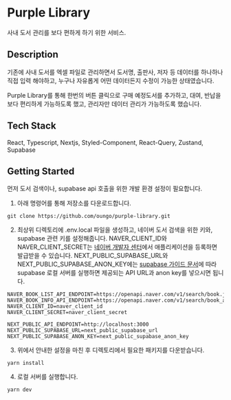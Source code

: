 # Purple Library

사내 도서 관리를 보다 편하게 하기 위한 서비스.

## Description

기존에 사내 도서를 엑셀 파일로 관리하면서 도서명, 출판사, 저자 등 데이터를 하나하나 직접 입력 해야하고, 누구나 자유롭게 어떤 데이터든지 수정이 가능한 상태였습니다.

Purple Library를 통해 한번의 버튼 클릭으로 구매 예정도서를 추가하고, 대여, 반납을 보다 편리하게 가능하도록 했고, 관리자만 데이터 관리가 가능하도록 했습니다.

## Tech Stack

React, Typescript, Nextjs, Styled-Component, React-Query, Zustand, Supabase

## Getting Started

먼저 도서 검색이나, supabase api 호출을 위한 개발 환경 설정이 필요합니다.

1. 아래 명령어를 통해 저장소를 다운로드합니다.

```
git clone https://github.com/oungo/purple-library.git
```

2. 최상위 디렉토리에 .env.local 파일을 생성하고, 네이버 도서 검색을 위한 키와, supabase 관련 키를 설정해줍니다. NAVER_CLIENT_ID와 NAVER_CLIENT_SECRET는 [네이버 개발자 센터](https://developers.naver.com/apps/#/register)에서 애플리케이션을 등록하면 발급받을 수 있습니다. NEXT_PUBLIC_SUPABASE_URL와 NEXT_PUBLIC_SUPABASE_ANON_KEY에는 [supabase 가이드 문서](https://supabase.com/docs/guides/resources/supabase-cli/local-development)에 따라 supabase 로컬 서버를 실행하면 제공되는 API URL과 anon key를 넣으시면 됩니다.

```
NAVER_BOOK_LIST_API_ENDPOINT=https://openapi.naver.com/v1/search/book.json
NAVER_BOOK_INFO_API_ENDPOINT=https://openapi.naver.com/v1/search/book_adv.json
NAVER_CLIENT_ID=naver_client_id
NAVER_CLIENT_SECRET=naver_client_secret

NEXT_PUBLIC_API_ENDPOINT=http://localhost:3000
NEXT_PUBLIC_SUPABASE_URL=next_public_supabase_url
NEXT_PUBLIC_SUPABASE_ANON_KEY=next_public_supabase_anon_key
```

3. 위에서 안내한 설정을 마친 후 디렉토리에서 필요한 패키지를 다운받습니다.

```
yarn install
```

4. 로컬 서버를 실행합니다.

```
yarn dev
```
